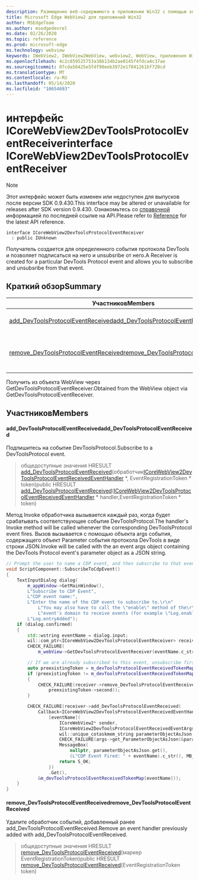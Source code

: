 ```yaml
---
description: Размещение веб-содержимого в приложении Win32 с помощью элемента управления Microsoft Edge WebView2
title: Microsoft Edge WebView2 для приложений Win32
author: MSEdgeTeam
ms.author: msedgedevrel
ms.date: 02/26/2020
ms.topic: reference
ms.prod: microsoft-edge
ms.technology: webview
keywords: IWebView2, IWebView2WebView, webview2, WebView, приложения Win32, Win32, EDGE, ICoreWebView2, ICoreWebView2Host, элемент управления "веб-браузер", HTML Edge
ms.openlocfilehash: 4c2c859525753a386134b2ae0145f4fdca4c37ae
ms.sourcegitcommit: 07cda56425e5fdf90eeb3972e17041261bf720cd
ms.translationtype: MT
ms.contentlocale: ru-RU
ms.lasthandoff: 05/14/2020
ms.locfileid: "10654693"
---
```

# <span data-ttu-id="018cb-104">интерфейс ICoreWebView2DevToolsProtocolEventReceiver</span><span class="sxs-lookup"><span data-stu-id="018cb-104">interface ICoreWebView2DevToolsProtocolEventReceiver</span></span> 

> [!NOTE]
> <span data-ttu-id="018cb-105">Этот интерфейс может быть изменен или недоступен для выпусков после версии SDK 0.9.430.</span><span class="sxs-lookup"><span data-stu-id="018cb-105">This interface may be altered or unavailable for releases after SDK version 0.9.430.</span></span> <span data-ttu-id="018cb-106">Ознакомьтесь со [справочной](../../../webview2-api-reference.md) информацией по последней ссылке на API.</span><span class="sxs-lookup"><span data-stu-id="018cb-106">Please refer to [Reference](../../../webview2-api-reference.md) for the latest API reference.</span></span>

```
interface ICoreWebView2DevToolsProtocolEventReceiver
  : public IUnknown
```

<span data-ttu-id="018cb-107">Получатель создается для определенного события протокола DevTools и позволяет подписаться на него и unsubsribe от него.</span><span class="sxs-lookup"><span data-stu-id="018cb-107">A Receiver is created for a particular DevTools Protocol event and allows you to subscribe and unsubsribe from that event.</span></span>

## <span data-ttu-id="018cb-108">Краткий обзор</span><span class="sxs-lookup"><span data-stu-id="018cb-108">Summary</span></span>

 <span data-ttu-id="018cb-109">Участников</span><span class="sxs-lookup"><span data-stu-id="018cb-109">Members</span></span>                        | <span data-ttu-id="018cb-110">Описания</span><span class="sxs-lookup"><span data-stu-id="018cb-110">Descriptions</span></span>
--------------------------------|---------------------------------------------
[<span data-ttu-id="018cb-111">add_DevToolsProtocolEventReceived</span><span class="sxs-lookup"><span data-stu-id="018cb-111">add_DevToolsProtocolEventReceived</span></span>](#add_devtoolsprotocoleventreceived) | <span data-ttu-id="018cb-112">Подпишитесь на событие DevToolsProtocol.</span><span class="sxs-lookup"><span data-stu-id="018cb-112">Subscribe to a DevToolsProtocol event.</span></span>
[<span data-ttu-id="018cb-113">remove_DevToolsProtocolEventReceived</span><span class="sxs-lookup"><span data-stu-id="018cb-113">remove_DevToolsProtocolEventReceived</span></span>](#remove_devtoolsprotocoleventreceived) | <span data-ttu-id="018cb-114">Удалите обработчик событий, добавленный ранее add_DevToolsProtocolEventReceived.</span><span class="sxs-lookup"><span data-stu-id="018cb-114">Remove an event handler previously added with add_DevToolsProtocolEventReceived.</span></span>

<span data-ttu-id="018cb-115">Получить из объекта WebView через GetDevToolsProtocolEventReceiver.</span><span class="sxs-lookup"><span data-stu-id="018cb-115">Obtained from the WebView object via GetDevToolsProtocolEventReceiver.</span></span>

## <span data-ttu-id="018cb-116">Участников</span><span class="sxs-lookup"><span data-stu-id="018cb-116">Members</span></span>

#### <span data-ttu-id="018cb-117">add_DevToolsProtocolEventReceived</span><span class="sxs-lookup"><span data-stu-id="018cb-117">add_DevToolsProtocolEventReceived</span></span> 

<span data-ttu-id="018cb-118">Подпишитесь на событие DevToolsProtocol.</span><span class="sxs-lookup"><span data-stu-id="018cb-118">Subscribe to a DevToolsProtocol event.</span></span>

> <span data-ttu-id="018cb-119">общедоступные значения HRESULT [add_DevToolsProtocolEventReceived](#add_devtoolsprotocoleventreceived)(обработчик[ICoreWebView2DevToolsProtocolEventReceivedEventHandler](ICoreWebView2DevToolsProtocolEventReceivedEventHandler.md) \*, EventRegistrationToken \* token)</span><span class="sxs-lookup"><span data-stu-id="018cb-119">public HRESULT [add_DevToolsProtocolEventReceived](#add_devtoolsprotocoleventreceived)([ICoreWebView2DevToolsProtocolEventReceivedEventHandler](ICoreWebView2DevToolsProtocolEventReceivedEventHandler.md) \* handler,EventRegistrationToken \* token)</span></span>

<span data-ttu-id="018cb-120">Метод Invoke обработчика вызывается каждый раз, когда будет срабатывать соответствующее событие DevToolsProtocol.</span><span class="sxs-lookup"><span data-stu-id="018cb-120">The handler's Invoke method will be called whenever the corresponding DevToolsProtocol event fires.</span></span> <span data-ttu-id="018cb-121">Вызов вызывается с помощью объекта args события, содержащего объект Parameter события протокола DevTools в виде строки JSON.</span><span class="sxs-lookup"><span data-stu-id="018cb-121">Invoke will be called with the an event args object containing the DevTools Protocol event's parameter object as a JSON string.</span></span>

```cpp
// Prompt the user to name a CDP event, and then subscribe to that event.
void ScriptComponent::SubscribeToCdpEvent()
{
    TextInputDialog dialog(
        m_appWindow->GetMainWindow(),
        L"Subscribe to CDP Event",
        L"CDP event name:",
        L"Enter the name of the CDP event to subscribe to.\r\n"
            L"You may also have to call the \"enable\" method of the\r\n"
            L"event's domain to receive events (for example \"Log.enable\").\r\n",
        L"Log.entryAdded");
    if (dialog.confirmed)
    {
        std::wstring eventName = dialog.input;
        wil::com_ptr<ICoreWebView2DevToolsProtocolEventReceiver> receiver;
        CHECK_FAILURE(
            m_webView->GetDevToolsProtocolEventReceiver(eventName.c_str(), &receiver));

        // If we are already subscribed to this event, unsubscribe first.
        auto preexistingToken = m_devToolsProtocolEventReceivedTokenMap.find(eventName);
        if (preexistingToken != m_devToolsProtocolEventReceivedTokenMap.end())
        {
            CHECK_FAILURE(receiver->remove_DevToolsProtocolEventReceived(
                preexistingToken->second));
        }

        CHECK_FAILURE(receiver->add_DevToolsProtocolEventReceived(
            Callback<ICoreWebView2DevToolsProtocolEventReceivedEventHandler>(
                [eventName](
                    ICoreWebView2* sender,
                    ICoreWebView2DevToolsProtocolEventReceivedEventArgs* args) -> HRESULT {
                    wil::unique_cotaskmem_string parameterObjectAsJson;
                    CHECK_FAILURE(args->get_ParameterObjectAsJson(&parameterObjectAsJson));
                    MessageBox(
                        nullptr, parameterObjectAsJson.get(),
                        (L"CDP Event Fired: " + eventName).c_str(), MB_OK);
                    return S_OK;
                })
                .Get(),
            &m_devToolsProtocolEventReceivedTokenMap[eventName]));
    }
}
```

#### <span data-ttu-id="018cb-122">remove_DevToolsProtocolEventReceived</span><span class="sxs-lookup"><span data-stu-id="018cb-122">remove_DevToolsProtocolEventReceived</span></span> 

<span data-ttu-id="018cb-123">Удалите обработчик событий, добавленный ранее add_DevToolsProtocolEventReceived.</span><span class="sxs-lookup"><span data-stu-id="018cb-123">Remove an event handler previously added with add_DevToolsProtocolEventReceived.</span></span>

> <span data-ttu-id="018cb-124">общедоступные значения HRESULT [remove_DevToolsProtocolEventReceived](#remove_devtoolsprotocoleventreceived)(маркер EventRegistrationToken)</span><span class="sxs-lookup"><span data-stu-id="018cb-124">public HRESULT [remove_DevToolsProtocolEventReceived](#remove_devtoolsprotocoleventreceived)(EventRegistrationToken token)</span></span>

